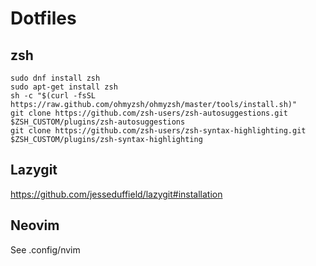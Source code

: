 # Dotfiles

## zsh
```
sudo dnf install zsh
sudo apt-get install zsh
sh -c "$(curl -fsSL https://raw.github.com/ohmyzsh/ohmyzsh/master/tools/install.sh)"
git clone https://github.com/zsh-users/zsh-autosuggestions.git $ZSH_CUSTOM/plugins/zsh-autosuggestions
git clone https://github.com/zsh-users/zsh-syntax-highlighting.git $ZSH_CUSTOM/plugins/zsh-syntax-highlighting
```

## Lazygit
https://github.com/jesseduffield/lazygit#installation

## Neovim
See .config/nvim
